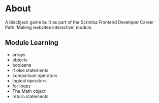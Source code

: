 # About

A blackjack game built as part of the Scrimba Frontend Developer Career Path 'Making websites interactive' module.

## Module Learning

-   arrays
-   objects
-   booleans
-   if else statements
-   comparison operators
-   logical operators
-   for loops
-   The Math object
-   return statements

